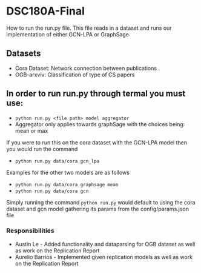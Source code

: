 # DSC180A-Final

How to run the run.py file.
This file reads in a dataset and runs our implementation of either GCN-LPA or GraphSage

## Datasets
* Cora Dataset: Network connection between publications
* OGB-arxviv: Classification of type of CS papers

## In order to run run.py through termal you must use: 
* `python run.py <file path> model aggregator`
* Aggregator only applies towards graphSage with the choices being: mean or max


If you were to run this on the cora dataset with the GCN-LPA model then you would run the command
* `python run.py data/cora gcn_lpa`

Examples for the other two models are as follows
* `python run.py data/cora graphsage mean`
* `python run.py data/cora gcn`

Simply running the command
              `python run.py`
would default to using the cora dataset and gcn model gathering its params from the config/params.json file


### Responsibilities
* Austin Le - Added functionality and dataparsing for OGB dataset as well as work on the Replication Report
* Aurelio Barrios - Implemented given replication models as well as work on the Replication Report
